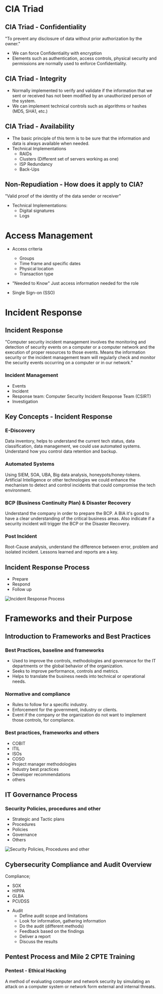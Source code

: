 # CIA Triad

## CIA Triad - Confidentiality

  "To prevent any disclosure of data without prior authorization by the owner."

- We can force Confidentiality with encryption
- Elements such as authentication, access controls, physical security and permissions are normally used to enforce Confidentiality.

## CIA Triad - Integrity

- Normally implemented to verify and validate if the information that we sent or received has not been modified by an unauthorized person of the system.
- We can implement technical controls such as algorithms or hashes (MD5, SHA1, etc.)

## CIA Triad - Availability

- The basic principle of this term is to be sure that the information and data is always available when needed.
- Technical Implementations
  + RAIDs
  + Clusters (Different set of servers working as one)
  + ISP Redundancy
  + Back-Ups

## Non-Repudiation - How does it apply to CIA?

  "Valid proof of the identity of the data sender or receiver"

- Technical Implementations:
  + Digital signatures
  + Logs

# Access Management

- Access criteria
  + Groups
  + Time frame and specific dates
  + Physical location
  + Transaction type

- "Needed to Know" Just access information needed for the role
- Single Sign-on (SSO)

# Incident Response

## Incident Response

  "Computer security incident management involves the monitoring and detection of security events on a computer or a computer network and the execution of proper resources to those events. Means the information security or the incident management team will regularly check and monitor the security events occurring on a computer or in our network."

### Incident Management

- Events
- Incident
- Response team: Computer Security Incident Response Team (CSIRT)
- Investigation

## Key Concepts - Incident Response

### E-Discovery

  Data inventory, helps to understand the current tech status, data classification, data management, we could use automated systems. Understand how you control data retention and backup.

### Automated Systems

  Using SIEM, SOA, UBA, Big data analysis, honeypots/honey-tokens. Artificial Intelligence or other technologies we could enhance the mechanism to detect and control incidents that could compromise the tech environment.

### BCP (Business Continuity Plan) & Disaster Recovery

  Understand the company in order to prepare the BCP. A BIA it's good to have a clear understanding of the critical business areas. Also indicate if a security incident will trigger the BCP or the Disaster Recovery.

### Post Incident

  Root-Cause analysis, understand the difference between error, problem and isolated incident. Lessons learned and reports are a key.

## Incident Response Process

+ Prepare
+ Respond
+ Follow up

![Incident Response Process](./images/15-step-response-process.jpg)

# Frameworks and their Purpose

## Introduction to Frameworks and Best Practices

### Best Practices, baseline and frameworks

- Used to improve the controls, methodologies and governance for the IT departments or the global behavior of the organization.
- Seeks to improve performance, controls and metrics.
- Helps to translate the business needs into technical or operational needs.

### Normative and compliance

- Rules to follow for a specific industry.
- Enforcement for the government, industry or clients.
- Event if the company or the organization do not want to implement those controls, for compliance.

### Best practices, frameworks and others

- COBIT
- ITIL
- ISOs
- COSO
- Project manager methodologies
- Industry best practices
- Developer recommendations
- others

## IT Governance Process

### Security Policies, procedures and other

+ Strategic and Tactic plans
+ Procedures
+ Policies
+ Governance
+ Others

![Security Policies, Procedures and other](./images/procedures.png) 

## Cybersecurity Compliance and Audit Overview

  Compliance;

+ SOX
+ HIPPA
+ GLBA
+ PCI/DSS

- Audit
  + Define audit scope and limitations
  + Look for information, gathering information
  + Do the audit (different methods)
  + Feedback based on the findings
  + Deliver a report
  + Discuss the results

## Pentest Process and Mile 2 CPTE Training

### Pentest - Ethical Hacking

  A method of evaluating computer and network security by simulating an attack on a computer system or network form external and internal threats.
